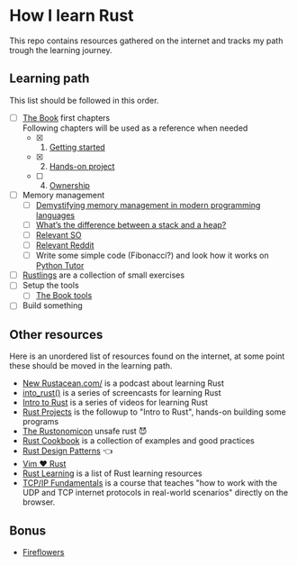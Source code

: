 # How I learn Rust

This repo contains resources gathered on the internet and tracks my path trough the learning journey.

## Learning path

This list should be followed in this order.

- [ ] [The Book](https://doc.rust-lang.org/book/) first chapters  
      Following chapters will be used as a reference when needed
  - [x] 1. [Getting started](https://doc.rust-lang.org/book/ch01-00-getting-started.html)
  - [x] 2. [Hands-on project](https://doc.rust-lang.org/book/ch02-00-guessing-game-tutorial.html)
  - [ ] 4. [Ownership](https://doc.rust-lang.org/book/ch04-00-understanding-ownership.html)
- [ ] Memory management
  - [ ] [Demystifying memory management in modern programming languages](https://deepu.tech/memory-management-in-programming/)
  - [ ] [What’s the difference between a stack and a heap?](http://www.programmerinterview.com/data-structures/difference-between-stack-and-heap/)
  - [ ] [Relevant SO](https://stackoverflow.com/questions/79923/what-and-where-are-the-stack-and-heap)
  - [ ] [Relevant Reddit](https://www.reddit.com/r/rust/comments/8kt5eq/ownership_vs_the_stack_and_heap/)
  - [ ] Write some simple code (Fibonacci?) and look how it works on [Python Tutor](http://pythontutor.com/)
- [ ] [Rustlings](https://github.com/rust-lang/rustlings) are a collection of small exercises
- [ ] Setup the tools
  - [ ] [The Book tools](https://doc.rust-lang.org/book/appendix-04-useful-development-tools.html)
- [ ] Build something

## Other resources

Here is an unordered list of resources found on the internet, at some point these should be moved in the learning path.

- [New Rustacean.com/](https://newrustacean.com/) is a podcast about learning Rust
- [into_rust()](http://intorust.com/) is a series of screencasts for learning Rust
- [Intro to Rust](https://www.youtube.com/playlist?list=PLJbE2Yu2zumDF6BX6_RdPisRVHgzV02NW) is a series of videos for learning Rust
- [Rust Projects](https://www.youtube.com/playlist?list=PLJbE2Yu2zumDD5vy2BuSHvFZU0a6RDmgb) is the followup to "Intro to Rust", hands-on building some programs
- [The Rustonomicon](https://doc.rust-lang.org/nightly/nomicon/) unsafe rust 😈
- [Rust Cookbook](https://rust-lang-nursery.github.io/rust-cookbook/) is a collection of examples and good practices
- [Rust Design Patterns](https://github.com/rust-unofficial/patterns) 👈
- [Vim ❤️ Rust](https://www.reddit.com/r/rust/comments/adepau/guide_to_turn_neovim_into_a_rust_ide/)
- [Rust Learning](https://github.com/ctjhoa/rust-learning) is a list of Rust learning resources
- [TCP/IP Fundamentals](https://lowlvl.org/) is a course that teaches "how to work with the UDP and TCP internet protocols in real-world scenarios" directly on the browser.

## Bonus

- [Fireflowers](https://brson.github.io/fireflowers/)
